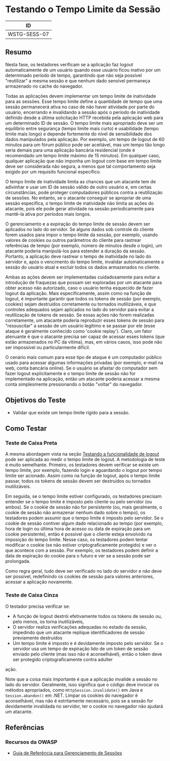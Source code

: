 # Testando o Tempo Limite da Sessão

|ID          |
|------------|
|WSTG-SESS-07|

## Resumo

Nesta fase, os testadores verificam se a aplicação faz logout automaticamente de um usuário quando esse usuário ficou inativo por um determinado período de tempo, garantindo que não seja possível "reutilizar" a mesma sessão e que nenhum dado sensível permaneça armazenado no cache do navegador.

Todas as aplicações devem implementar um tempo limite de inatividade para as sessões. Esse tempo limite define a quantidade de tempo que uma sessão permanecerá ativa no caso de não haver atividade por parte do usuário, encerrando e invalidando a sessão após o período de inatividade definido desde a última solicitação HTTP recebida pela aplicação web para um determinado ID de sessão. O tempo limite mais apropriado deve ser um equilíbrio entre segurança (tempo limite mais curto) e usabilidade (tempo limite mais longo) e depende fortemente do nível de sensibilidade dos dados manipulados pela aplicação. Por exemplo, um tempo de logout de 60 minutos para um fórum público pode ser aceitável, mas um tempo tão longo seria demais para uma aplicação bancária residencial (onde é recomendado um tempo limite máximo de 15 minutos). Em qualquer caso, qualquer aplicação que não imponha um logout com base em tempo limite deve ser considerada não segura, a menos que tal comportamento seja exigido por um requisito funcional específico.

O tempo limite de inatividade limita as chances que um atacante tem de adivinhar e usar um ID de sessão válido de outro usuário e, em certas circunstâncias, pode proteger computadores públicos contra a reutilização de sessões. No entanto, se o atacante conseguir se apropriar de uma sessão específica, o tempo limite de inatividade não limita as ações do atacante, pois ele pode gerar atividade na sessão periodicamente para mantê-la ativa por períodos mais longos.

O gerenciamento e a expiração do tempo limite de sessão devem ser aplicados no lado do servidor. Se alguns dados sob controle do cliente forem usados para impor o tempo limite da sessão, por exemplo, usando valores de cookies ou outros parâmetros do cliente para rastrear referências de tempo (por exemplo, número de minutos desde o login), um atacante poderia manipulá-los para estender a duração da sessão. Portanto, a aplicação deve rastrear o tempo de inatividade no lado do servidor e, após o vencimento do tempo limite, invalidar automaticamente a sessão do usuário atual e excluir todos os dados armazenados no cliente.

Ambas as ações devem ser implementadas cuidadosamente para evitar a introdução de fraquezas que possam ser exploradas por um atacante para obter acesso não autorizado, caso o usuário tenha esquecido de fazer logout da aplicação. Mais especificamente, assim como na função de logout, é importante garantir que todos os tokens de sessão (por exemplo, cookies) sejam destruídos corretamente ou tornados inutilizáveis, e que controles adequados sejam aplicados no lado do servidor para evitar a reutilização de tokens de sessão. Se essas ações não forem realizadas corretamente, um atacante poderia reproduzir esses tokens de sessão para "ressuscitar" a sessão de um usuário legítimo e se passar por ele (esse ataque é geralmente conhecido como 'cookie replay'). Claro, um fator atenuante é que o atacante precisa ser capaz de acessar esses tokens (que estão armazenados no PC da vítima), mas, em vários casos, isso pode não ser impossível ou particularmente difícil.

O cenário mais comum para esse tipo de ataque é um computador público usado para acessar algumas informações privadas (por exemplo, e-mail na web, conta bancária online). Se o usuário se afastar do computador sem fazer logout explicitamente e o tempo limite de sessão não for implementado na aplicação, então um atacante poderia acessar a mesma conta simplesmente pressionando o botão "voltar" do navegador.

## Objetivos do Teste

- Validar que existe um tempo limite rígido para a sessão.

## Como Testar

### Teste de Caixa Preta

A mesma abordagem vista na seção [Testando a funcionalidade de logout](#testing-for-logout-functionality) pode ser aplicada ao medir o tempo limite de logout.
A metodologia de teste é muito semelhante. Primeiro, os testadores devem verificar se existe um tempo limite, por exemplo, fazendo login e aguardando o logout por tempo limite ser acionado. Assim como na função de logout, após o tempo limite passar, todos os tokens de sessão devem ser destruídos ou tornados inutilizáveis.

Em seguida, se o tempo limite estiver configurado, os testadores precisam entender se o tempo limite é imposto pelo cliente ou pelo servidor (ou ambos). Se o cookie de sessão não for persistente (ou, mais geralmente, o cookie de sessão não armazenar nenhum dado sobre o tempo), os testadores podem assumir que o tempo limite é imposto pelo servidor. Se o cookie de sessão contiver algum dado relacionado ao tempo (por exemplo, hora de login ou última hora de acesso ou data de expiração para um cookie persistente), então é possível que o cliente esteja envolvido na imposição do tempo limite. Nesse caso, os testadores podem tentar modificar o cookie (se não estiver criptograficamente protegido) e ver o que acontece com a sessão. Por exemplo, os testadores podem definir a data de expiração do cookie para o futuro e ver se a sessão pode ser prolongada.

Como regra geral, tudo deve ser verificado no lado do servidor e não deve ser possível, redefinindo os cookies de sessão para valores anteriores, acessar a aplicação novamente.

### Teste de Caixa Cinza

O testador precisa verificar se:

- A função de logout destrói efetivamente todos os tokens de sessão ou, pelo menos, os torna inutilizáveis,
- O servidor realiza verificações adequadas no estado da sessão, impedindo que um atacante replique identificadores de sessão previamente destruídos
- Um tempo limite é imposto e é devidamente imposto pelo servidor. Se o servidor usa um tempo de expiração lido de um token de sessão enviado pelo cliente (mas isso não é aconselhável), então o token deve ser protegido criptograficamente contra adulter

ação.

Note que a coisa mais importante é que a aplicação invalide a sessão no lado do servidor. Geralmente, isso significa que o código deve invocar os métodos apropriados, como `HttpSession.invalidate()` em Java e `Session.abandon()` em .NET. Limpar os cookies do navegador é aconselhável, mas não é estritamente necessário, pois se a sessão for devidamente invalidada no servidor, ter o cookie no navegador não ajudará um atacante.

## Referências

### Recursos da OWASP

- [Guia de Referência para Gerenciamento de Sessões](https://cheatsheetseries.owasp.org/cheatsheets/Session_Management_Cheat_Sheet.html)